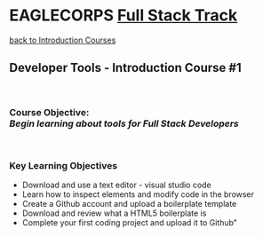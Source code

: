 # **EAGLECORPS** [Full Stack Track](../README.md)
[back to Introduction Courses](/course/introduction.md)
## Developer Tools - Introduction Course #1 
<br />

### Course Objective: <br /><em><b>Begin learning about tools for Full Stack Developers</b></em>

<br />

### Key Learning Objectives
<ul>
    <li>Download and use a text editor - visual studio code</li>
    <li>Learn how to inspect elements and modify code in the browser</li>
    <li>Create a Github account and upload a boilerplate template</li>
    <li>Download and review what a HTML5 boilerplate is</li>
    <li>Complete your first coding project and upload it to Github"</li>
</ul>